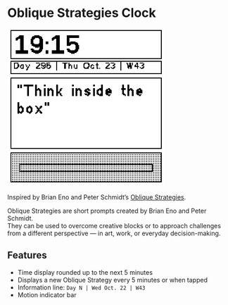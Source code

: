 # Oblique Strategies Clock

![](screenshot.png)

Inspired by Brian Eno and Peter Schmidt’s
[Oblique Strategies](https://en.wikipedia.org/wiki/Oblique_Strategies).

Oblique Strategies are short prompts created by Brian Eno and Peter Schmidt.  
They can be used to overcome creative blocks or to approach challenges from a different perspective — in art, work, or everyday decision-making.

## Features
- Time display rounded up to the next 5 minutes  
- Displays a new Oblique Strategy every 5 minutes or when tapped  
- Information line: `Day N | Wed Oct. 22 | W43`  
- Motion indicator bar
